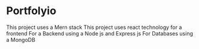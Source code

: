 # Portfolyio
This project uses a Mern stack 
This project uses react technology for a frontend 
For a Backend using a Node js and Express js 
For Databases using a MongoDB

